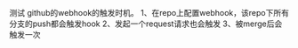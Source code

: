 测试 github的webhook的触发时机。
1、在repo上配置webhook，该repo下所有分支的push都会触发hook
2、发起一个request请求也会触发
3、被merge后会触发一次